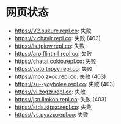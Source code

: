 # 网页状态
- https://V2.sukure.repl.co: 失败
- https://v.chavir.repl.co: 失败 (403)
- https://ls.tpjow.repl.co: 失败
- https://aro.flinthill.repl.co: 失败
- https://chatai.cokio.repl.co: 失败
- https://ypto.tnpyv.repl.co: 失败
- https://moo.zxco.repl.co: 失败 (403)
- https://su--yoyholee.repl.co: 失败 (403)
- https://vi.zogzr.repl.co: 失败
- https://jsn.limkon.repl.co: 失败 (403)
- https://stds.stpsc.repl.co: 失败
- https://ys.pyxzp.repl.co: 失败
